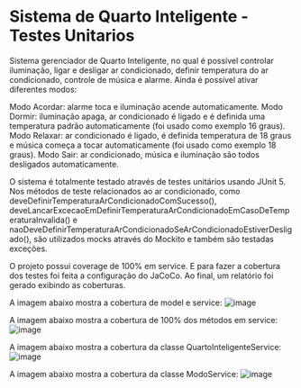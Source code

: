 # Sistema de Quarto Inteligente - Testes Unitarios

Sistema gerenciador de Quarto Inteligente, no qual é possível controlar iluminação, ligar e desligar ar condicionado, definir temperatura do ar condicionado, 
controle de música e alarme. Ainda é possível ativar diferentes modos:

Modo Acordar: alarme toca e iluminação acende automaticamente.
Modo Dormir: iluminação apaga, ar condicionado é ligado e é definida uma temperatura padrão automaticamente (foi usado como exemplo 16 graus).
Modo Relaxar: ar condicionado é ligado, é definida temperatura de 18 graus e música começa a tocar automaticamente (foi usado como exemplo 18 graus).
Modo Sair: ar condicionado, música e iluminação são todos desligados automaticamente.

O sistema é totalmente testado através de testes unitários usando JUnit 5. Nos métodos de teste relacionados ao ar condicionado, como 
deveDefinirTemperaturaArCondicionadoComSucesso(), deveLancarExcecaoEmDefinirTemperaturaArCondicionadoEmCasoDeTemperaturaInvalida() e
naoDeveDefinirTemperaturaArCondicionadoSeArCondicionadoEstiverDesligado(), são utilizados mocks através do Mockito e também são testadas exceções.

O projeto possui coverage de 100% em service. E para fazer a cobertura dos testes foi feita a configuração do JaCoCo.
Ao final, um relatório foi gerado exibindo as coberturas.

A imagem abaixo mostra a cobertura de model e service:
![image](https://user-images.githubusercontent.com/68623425/229315326-a2bebc87-bf39-4c6e-b1cf-16fca54735d4.png)

A imagem abaixo mostra a cobertura de 100% dos métodos em service:
![image](https://user-images.githubusercontent.com/68623425/229315813-b06a9382-0337-46de-a041-3e73d3b54108.png)

A imagem abaixo mostra a cobertura da classe QuartoInteligenteService:
![image](https://user-images.githubusercontent.com/68623425/229315839-83fca704-b66d-4ba0-b60a-3b8f20b9af16.png)

A imagem abaixo mostra a cobertura da classe ModoService:
![image](https://user-images.githubusercontent.com/68623425/229315851-ebf2deec-bcc2-4438-bb53-a9b099e1b4bb.png)
